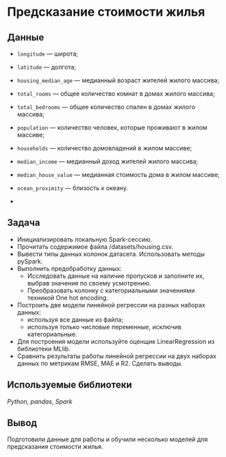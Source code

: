 # Предсказание стоимости жилья


## Данные

- `longitude` — широта;
- `latitude` — долгота;
- `housing_median_age` — медианный возраст жителей жилого массива;
- `total_rooms` — общее количество комнат в домах жилого массива;
- `total_bedrooms` — общее количество спален в домах жилого массива;
- `population` — количество человек, которые проживают в жилом массиве;
- `households` — количество домовладений в жилом массиве;
- `median_income` — медианный доход жителей жилого массива;
- `median_house_value` — медианная стоимость дома в жилом массиве;
- `ocean_proximity` — близость к океану.

- 
## Задача

- Инициализировать локальную Spark-сессию.
- Прочитать содержимое файла /datasets/housing.csv.
- Вывести типы данных колонок датасета. Использовать методы pySpark.
- Выполнить предобработку данных:
    - Исследовать данные на наличие пропусков и заполните их, выбрав значения по своему усмотрению.
    - Преобразовать колонку с категориальными значениями техникой One hot encoding.
- Построить две модели линейной регрессии на разных наборах данных:
    - используя все данные из файла;
    - используя только числовые переменные, исключив категориальные.
- Для построения модели используйте оценщик LinearRegression из библиотеки MLlib.
- Сравнить результаты работы линейной регрессии на двух наборах данных по метрикам RMSE, MAE и R2. Сделать выводы.

## Используемые библиотеки

*Python*,
*pandas*,
*Spark*

## Вывод

Подготовили данные для работы и обучили несколько моделей для предсказания стоимости жилья.